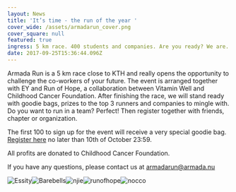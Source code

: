 ```yaml
---
layout: News
title: 'It’s time - the run of the year '
cover_wide: /assets/armadarun_cover.png
cover_square: null
featured: true
ingress: 5 km race. 400 students and companies. Are you ready? We are.
date: 2017-09-25T15:36:44.096Z
---
```

Armada Run is a 5 km race close to KTH and really opens the opportunity to challenge the co-workers of your future. The event is arranged together with EY and Run of Hope, a collaboration between Vitamin Well and Childhood Cancer Foundation. After finishing the race, we will stand ready with goodie bags, prizes to the top 3 runners and companies to mingle with. Do you want to run in a team? Perfect! Then register together with friends, chapter or organization.

The first 100 to sign up for the event will receive a very special goodie bag. [Register here](https://ais.armada.nu/fairs/2017/events/20/signup) no later than 10th of October 23:59.

All profits are donated to Childhood Cancer Foundation. 

If you have any questions, please contact us at armadarun@armada.nu

![Essity](http://ais.armada.nu/static/images/essity_small.png)![Barebells](http://ais.armada.nu/static/images/barebells_small.png)![njie](http://ais.armada.nu/static/images/njie_small.png)![runofhope](http://ais.armada.nu/static/images/runofhope_small.png)![nocco](http://ais.armada.nu/static/images/nocco_small.png)
